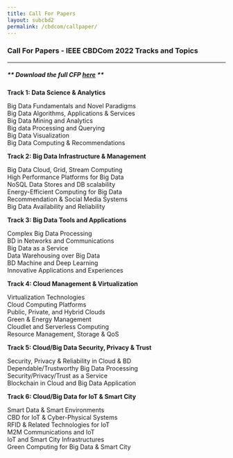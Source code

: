 ```yaml
---
title: Call For Papers
layout: subcbd2
permalink: /cbdcom/callpaper/
---
```


<h3>Call For Papers - IEEE CBDCom 2022 Tracks and Topics</h3>

<hr/>

<h5> ** Download the full <b>CFP <a href="http://cyber-science.org/2022/assets/files/CFP_CBDCom2022.pdf" target=_new>here</a></b> ** </h5> 



<p><b>Track 1: Data Science & Analytics  </b></p>
Big Data Fundamentals and Novel Paradigms
 <br/>Big Data Algorithms, Applications & Services
 <br/>Big Data Mining and Analytics
 <br/>Big data Processing and Querying
 <br/>Big Data Visualization
 <br/>Big Data Computing & Recommendations
 
<p><b>Track 2: Big Data Infrastructure & Management  </b></p>
Big Data Cloud, Grid, Stream Computing
 <br/>High Performance Platforms for Big Data
 <br/>NoSQL Data Stores and DB scalability
 <br/>Energy-Efficient Computing for Big Data
 <br/>Recommendation & Social Media Systems
 <br/>Big Data Availability and Reliability
 
<p><b>Track 3: Big Data Tools and Applications </b></p>
Complex Big Data Processing
 <br/>BD in Networks and Communications
 <br/>Big Data as a Service
 <br/>Data Warehousing over Big Data
 <br/>BD Machine and Deep Learning
<br/> Innovative Applications and Experiences

<p><b>Track 4: Cloud Management & Virtualization </b></p>
Virtualization Technologies
 <br/>Cloud Computing Platforms
 <br/>Public, Private, and Hybrid Clouds
 <br/>Green & Energy Management
 <br/>Cloudlet and Serverless Computing
 <br/>Resource Management, Storage & QoS
 
<p><b>Track 5: Cloud/Big Data Security, Privacy & Trust </b></p>
Security, Privacy & Reliability in Cloud & BD
 <br/>Dependable/Trustworthy Big Data Processing
 <br/>Security/Privacy/Trust as a Service
 <br/>Blockchain in Cloud and Big Data Application
 
<p><b>Track 6: Cloud/Big Data for IoT & Smart City </b></p>
Smart Data & Smart Environments
 <br/>CBD for IoT & Cyber-Physical Systems
 <br/>RFID & Related Technologies for IoT
 <br/>M2M Communications and IoT
<br/> IoT and Smart City Infrastructures
 <br/>Green Computing for Big Data & Smart City

